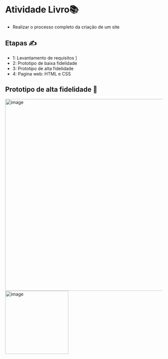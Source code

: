# Atividade Livro📚
* Realizar o processo completo da criação de um site

## Etapas ✍️
* 1: Levantamento de requisitos ]
* 2: Prototipo de baixa fidelidade
* 3: Prototipo de alta fidelidade
* 4: Pagina web: HTML e CSS

## Prototipo de alta fidelidade 🎨

<img width="614" alt="image" src="https://github.com/user-attachments/assets/289a7dab-ef5a-49df-a9f1-2ac12a3500d5" />

<img width="202" alt="image" src="https://github.com/user-attachments/assets/6f48914e-eb48-493f-ad54-dcf58cc2da2f" />


 
